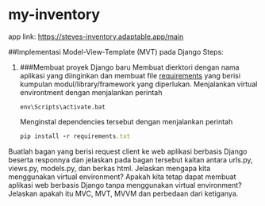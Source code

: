 # my-inventory
app link: https://steves-inventory.adaptable.app/main

##Implementasi Model-View-Template (MVT) pada Django
Steps:
1.  ###Membuat proyek Django baru
    Membuat dierktori dengan nama aplikasi yang diinginkan dan membuat file [requirements](/requirements.txt) yang berisi kumpulan modul/library/framework yang diperlukan.
    Menjalankan virtual environtment dengan menjalankan perintah
    ```
    env\Scripts\activate.bat
    ```
    Menginstal dependencies tersebut dengan menjalankan perintah
    ```ruby
    pip install -r requirements.txt
    ```
    





Buatlah bagan yang berisi request client ke web aplikasi berbasis Django beserta responnya dan jelaskan pada bagan tersebut kaitan antara urls.py, views.py, models.py, dan berkas html.
Jelaskan mengapa kita menggunakan virtual environment? Apakah kita tetap dapat membuat aplikasi web berbasis Django tanpa menggunakan virtual environment?
Jelaskan apakah itu MVC, MVT, MVVM dan perbedaan dari ketiganya.